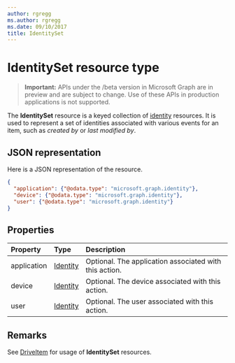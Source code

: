```yaml
---
author: rgregg
ms.author: rgregg
ms.date: 09/10/2017
title: IdentitySet
---
```

# IdentitySet resource type

> **Important:** APIs under the /beta version in Microsoft Graph are in preview and are subject to change. Use of these APIs in production applications is not supported.

The **IdentitySet** resource is a keyed collection of [identity](identity.md) resources.
It is used to represent a set of identities associated with various events for an item, such as _created by_ or _last modified by_.

## JSON representation

Here is a JSON representation of the resource.

<!-- { "blockType": "resource", "@odata.type": "microsoft.graph.identitySet",
       "optionalProperties": ["user", "application", "device"],
       "openType": true } -->
```json
{
  "application": {"@odata.type": "microsoft.graph.identity"},
  "device": {"@odata.type": "microsoft.graph.identity"},
  "user": {"@odata.type": "microsoft.graph.identity"}
}
```

## Properties

| Property    | Type                    | Description                                            |
|:------------|:------------------------|:-------------------------------------------------------|
| application | [Identity](identity.md) | Optional. The application associated with this action. |
| device      | [Identity](identity.md) | Optional. The device associated with this action.      |
| user        | [Identity](identity.md) | Optional. The user associated with this action.        |

## Remarks 

See [DriveItem](driveitem.md) for usage of **IdentitySet** resources.


<!-- uuid: 8fcb5dbc-d5aa-4681-8e31-b001d5168d79
2015-10-25 14:57:30 UTC -->
<!-- {
  "type": "#page.annotation",
  "description": "Identity set is a collection of identities",
  "section": "documentation",
  "tocPath": "Resources/IdentitySet"
} -->
